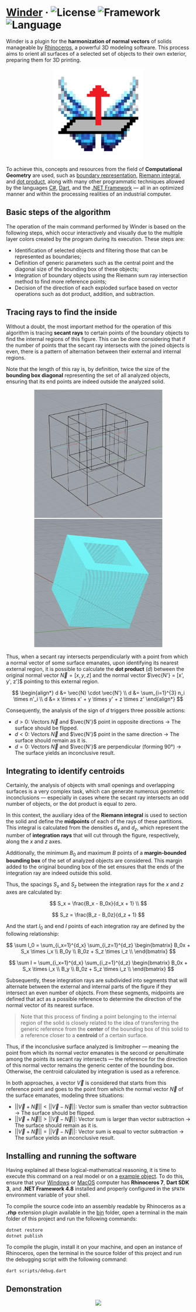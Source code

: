 # [Winder](https://github.com/ruancarllo/winder) &middot; ![License](https://img.shields.io/badge/License-BSD--3--Clause_Clear-blue?style=flat-square) ![Framework](https://img.shields.io/badge/Framework-.NET_4.8-blueviolet?style=flat-square) ![Language](https://img.shields.io/badge/Language-C%23-teal?style=flat-square)

Winder is a plugin for the **harmonization of normal vectors** of solids manageable by [Rhinoceros](https://www.rhino3d.com), a powerful 3D modeling software. This process aims to orient all surfaces of a selected set of objects to their own exterior, preparing them for 3D printing.

<p align="center">
  <img src="./icons/winder-icon-1024px.png" width="250">
</p>

To achieve this, concepts and resources from the field of **Computational Geometry** are used, such as [boundary representation](https://en.wikipedia.org/wiki/Boundary_representation), [Riemann integral](https://en.wikipedia.org/wiki/Riemann_integral), and [dot product](https://en.wikipedia.org/wiki/Dot_product), along with many other programmatic techniques allowed by the languages [C#](https://dotnet.microsoft.com/en-us/languages/csharp), [Dart](https://dart.dev), and the [.NET Framework](https://dotnet.microsoft.com/en-us/learn/dotnet/what-is-dotnet-framework) — all in an optimized manner and within the processing realities of an industrial computer.

## Basic steps of the algorithm

The operation of the main command performed by Winder is based on the following steps, which occur interactively and visually due to the multiple layer colors created by the program during its execution. These steps are:

- Identification of selected objects and filtering those that can be represented as boundaries;
- Definition of generic parameters such as the central point and the diagonal size of the bounding box of these objects;
- Integration of boundary objects using the Riemann sum ray intersection method to find more reference points;
- Decision of the direction of each exploded surface based on vector operations such as dot product, addition, and subtraction.

## Tracing rays to find the inside

Without a doubt, the most important method for the operation of this algorithm is tracing **secant rays** to certain points of the boundary objects to find the internal regions of this figure. This can be done considering that if the number of points that the secant ray intersects with the joined objects is even, there is a pattern of alternation between their external and internal regions.

Note that the length of this ray is, by definition, twice the size of the **bounding box diagonal** representing the set of all analyzed objects, ensuring that its end points are indeed outside the analyzed solid.

<p align="center">
  <img src="./docs/ray-interception.jpg" width="350">
  <img src="./docs/integrated-polyhedron.jpg" width="350">
</p>

Thus, when a secant ray intersects perpendicularly with a point from which a normal vector of some surface emanates, upon identifying its nearest external region, it is possible to calculate the **dot product** ($d$) between the original normal vector $\vec{N} = [x, y, z]$ and the normal vector $\vec{N'} = [x', y', z']$ pointing to this external region.

$$
\begin{align*}
d &= \vec{N} \cdot \vec{N'} \\
d &= \sum_{i=1}^{3} n_i \times n'_i \\
d &= x \times x' + y \times y' + z \times z'
\end{align*}
$$

Consequently, the analysis of the sign of $d$ triggers three possible actions:

- $d > 0$: Vectors $\vec{N}$ and $\vec{N'}$ point in opposite directions → The surface should be flipped.
- $d < 0$: Vectors $\vec{N}$ and $\vec{N'}$ point in the same direction → The surface should remain as it is.
- $d = 0$: Vectors $\vec{N}$ and $\vec{N'}$ are perpendicular (forming 90°) → The surface yields an inconclusive result.

## Integrating to identify centroids

Certainly, the analysis of objects with small openings and overlapping surfaces is a very complex task, which can generate numerous geometric inconclusions — especially in cases where the secant ray intersects an odd number of objects, or the dot product is equal to zero.

In this context, the auxiliary idea of the **Riemann integral** is used to section the solid and define the **midpoints** of each of the rays of these partitions. This integral is calculated from the densities $d_x$ and $d_z$, which represent the number of **integration rays** that will cut through the figure, respectively, along the $x$ and $z$ axes.

Additionally, the minimum $B_0$ and maximum $B$ points of a **margin-bounded bounding box** of the set of analyzed objects are considered. This margin added to the original bounding box of the set ensures that the ends of the integration ray are indeed outside this solid.

Thus, the spacings $S_x$ and $S_z$ between the integration rays for the $x$ and $z$ axes are calculated by:

$$
S_x = \frac{B_x - B_0x}{d_x + 1} \\
$$

$$
S_z = \frac{B_z - B_0z}{d_z + 1}
$$

And the start $I_0$ and end $I$ points of each integration ray are defined by the following relationship:

$$
\sum I_0 =
\sum_{i_x=1}^{d_x}
\sum_{i_z=1}^{d_z}
\begin{bmatrix}
B_0x + S_x \times i_x \\
B_0y \\
B_0z + S_z \times i_z \\
\end{bmatrix}
$$

$$
\sum I =
\sum_{i_x=1}^{d_x}
\sum_{i_z=1}^{d_z}
\begin{bmatrix}
B_0x + S_x \times i_x \\
B_y \\
B_0z + S_z \times i_z \\
\end{bmatrix}
$$

Subsequently, these integration rays are subdivided into segments that will alternate between the external and internal parts of the figure if they intersect an even number of objects. From these segments, midpoints are defined that act as a possible reference to determine the direction of the normal vector of its nearest surface.

> Note that this process of finding a point belonging to the internal region of the solid is closely related to the idea of transferring the generic reference from the **center** of the bounding box of this solid to a reference closer to a **centroid** of a certain surface.

Thus, if the inconclusive surface analyzed is limitropher — meaning the point from which its normal vector emanates is the second or penultimate among the points its secant ray intersects — the reference for the direction of this normal vector remains the generic center of the bounding box. Otherwise, the centroid calculated by integration is used as a reference.

In both approaches, a vector $\vec{V}$ is considered that starts from this reference point and goes to the point from which the normal vector $\vec{N}$ of the surface emanates, modeling three situations:

- $\vert \vert \vec{V} + \vec{N} \vert \vert < \vert \vert \vec{V} - \vec{N} \vert \vert$: Vector sum is smaller than vector subtraction → The surface should be flipped.
- $\vert \vert \vec{V} + \vec{N} \vert \vert > \vert \vert \vec{V} - \vec{N} \vert \vert$: Vector sum is larger than vector subtraction → The surface should remain as it is.
- $\vert \vert \vec{V} + \vec{N} \vert \vert = \vert \vert \vec{V} - \vec{N} \vert \vert$: Vector sum is equal to vector subtraction → The surface yields an inconclusive result.

## Installing and running the software

Having explained all these logical-mathematical reasoning, it is time to execute this command on a real model or on a [example object](./mocks/example.3dm). To do this, ensure that your [Windows](https://en.wikipedia.org/wiki/Microsoft_Windows) or [MacOS](https://en.wikipedia.org/wiki/MacOS) computer has **Rhinoceros 7**, **Dart SDK 3**, and **.NET Framework 4.8** installed and properly configured in the `$PATH` environment variable of your shell.

To compile the source code into an assembly readable by Rhinoceros as a **.rhp** extension plugin available in the [bin](./bin) folder, open a terminal in the main folder of this project and run the following commands:

```shell
dotnet restore
dotnet publish
```

To compile the plugin, install it on your machine, and open an instance of Rhinoceros, open the terminal in the source folder of this project and run the debugging script with the following command:

```shell
dart scripts/debug.dart
```

## Demonstration

<p align="center">
  <img src="./docs/command-timelapse.gif">
</p>